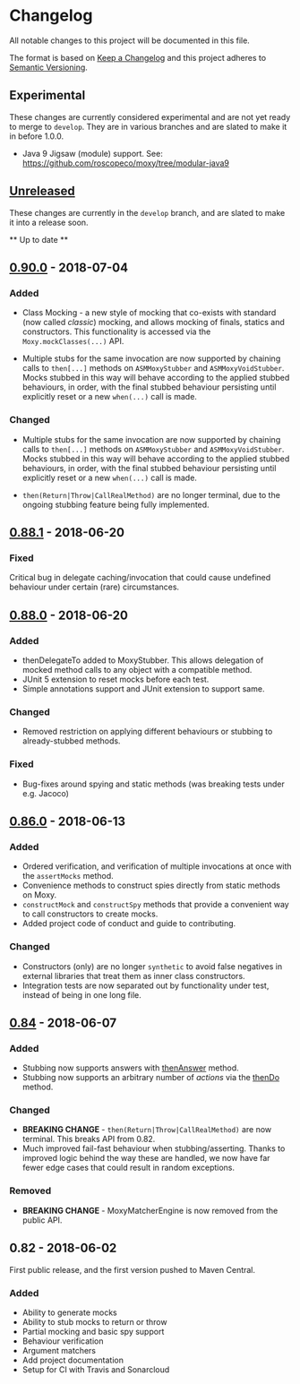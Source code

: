 # Changelog

All notable changes to this project will be documented in this file.

The format is based on [Keep a Changelog](http://keepachangelog.com/en/1.0.0/)
and this project adheres to [Semantic Versioning](http://semver.org/spec/v2.0.0.html).

## Experimental

These changes are currently considered experimental and are not yet ready
to merge to `develop`. They are in various branches and are slated to
make it in before 1.0.0.
  
- Java 9 Jigsaw (module) support.
  See: https://github.com/roscopeco/moxy/tree/modular-java9
  
## [Unreleased]

These changes are currently in the `develop` branch, and are slated
to make it into a release soon.

** Up to date **

## [0.90.0] - 2018-07-04

### Added
- Class Mocking - a new style of mocking that co-exists with standard
  (now called _classic_) mocking, and allows mocking of finals, statics and
  constructors. This functionality is accessed via the `Moxy.mockClasses(...)`
  API.
  
- Multiple stubs for the same invocation are now supported by chaining
  calls to `then[...]` methods on `ASMMoxyStubber` and `ASMMoxyVoidStubber`.
  Mocks stubbed in this way will behave according to the applied stubbed 
  behaviours, in order, with the final stubbed behaviour persisting until
  explicitly reset or a new `when(...)` call is made.
  
### Changed

- Multiple stubs for the same invocation are now supported by chaining
  calls to `then[...]` methods on `ASMMoxyStubber` and `ASMMoxyVoidStubber`.
  Mocks stubbed in this way will behave according to the applied stubbed 
  behaviours, in order, with the final stubbed behaviour persisting until
  explicitly reset or a new `when(...)` call is made.
  
- `then(Return|Throw|CallRealMethod)` are
  no longer terminal, due to the ongoing stubbing feature being 
  fully implemented.
  
## [0.88.1] - 2018-06-20

### Fixed

Critical bug in delegate caching/invocation that could cause undefined behaviour
under certain (rare) circumstances.

## [0.88.0] - 2018-06-20

### Added

- thenDelegateTo added to MoxyStubber. This allows delegation
  of mocked method calls to any object with a compatible method.
- JUnit 5 extension to reset mocks before each test.
- Simple annotations support and JUnit extension to support same.

### Changed

- Removed restriction on applying different behaviours or stubbing to
  already-stubbed methods.
  
### Fixed

- Bug-fixes around spying and static methods (was breaking tests under e.g. Jacoco)

## [0.86.0] - 2018-06-13

### Added

- Ordered verification, and verification of multiple invocations at once
  with the `assertMocks` method.
- Convenience methods to construct spies directly from static methods
  on Moxy.
- `constructMock` and `constructSpy` methods that provide a
  convenient way to call constructors to create mocks.
- Added project code of conduct and guide to contributing.

### Changed

- Constructors (only) are no longer `synthetic` to avoid false
  negatives in external libraries that treat them as inner class
  constructors.
- Integration tests are now separated out by functionality under
  test, instead of being in one long file.
   
## [0.84] - 2018-06-07

### Added

- Stubbing now supports answers with [thenAnswer](https://roscopeco.github.io/moxy/com/roscopeco/moxy/api/MoxyStubber.html#thenAnswer-com.roscopeco.moxy.api.AnswerProvider-) method.
- Stubbing now supports an arbitrary number of _actions_
  via the [thenDo](https://roscopeco.github.io/moxy/com/roscopeco/moxy/api/MoxyStubber.html#thenDo-java.util.function.Consumer-) method.

### Changed

- **BREAKING CHANGE** - `then(Return|Throw|CallRealMethod)` are
  now terminal. This breaks API from 0.82.
- Much improved fail-fast behaviour when stubbing/asserting.
  Thanks to improved logic behind the way these are handled,
  we now have far fewer edge cases that could result in random
  exceptions.
  
### Removed

- **BREAKING CHANGE** - MoxyMatcherEngine is now removed from the 
  public API.

## 0.82 - 2018-06-02

First public release, and the first version pushed to Maven Central.

### Added

- Ability to generate mocks
- Ability to stub mocks to return or throw
- Partial mocking and basic spy support
- Behaviour verification
- Argument matchers
- Add project documentation
- Setup for CI with Travis and Sonarcloud

[Unreleased]: https://github.com/roscopeco/moxy/compare/v0.90.0...develop
[0.90.0]: https://github.com/roscopeco/moxy/compare/v0.88.0...v0.90.0
[0.88.1]: https://github.com/roscopeco/moxy/compare/v0.88.0...v0.88.1
[0.88.0]: https://github.com/roscopeco/moxy/compare/v0.86.0...v0.88.0
[0.86.0]: https://github.com/roscopeco/moxy/compare/v0.84...v0.86.0
[0.84]: https://github.com/roscopeco/moxy/compare/v0.82...v0.84
